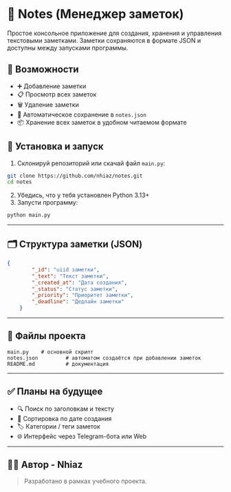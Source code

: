 
# 📝 Notes (Менеджер заметок)

Простое консольное приложение для создания, хранения и управления текстовыми заметками. Заметки сохраняются в формате JSON и доступны между запусками программы.

## 🚀 Возможности

- ➕ Добавление заметки
- 📋 Просмотр всех заметок
- 🗑️ Удаление заметки
- 💾 Автоматическое сохранение в `notes.json`
- 📦 Хранение всех заметок в удобном читаемом формате

## 🔧 Установка и запуск

1. Склонируй репозиторий или скачай файл `main.py`:

```bash
git clone https://github.com/nhiaz/notes.git
cd notes
```

2. Убедись, что у тебя установлен Python 3.13+  
3. Запусти программу:

```bash
python main.py
```

---

## 🗂️ Структура заметки (JSON)

```json
{
        "_id": "uiid заметки",
        "_text": "Текст заметки",
        "_created_at": "Дата создания",
        "_status": "Статус заметки",
        "_priority": "Приоритет заметки",
        "_deadline": "Дедлайн заметки"
    }
```

---

## 📁 Файлы проекта

```
main.py    # основной скрипт
notes.json         # автоматом создаётся при добавлении заметок
README.md          # документация
```

---

## ✅ Планы на будущее

- 🔍 Поиск по заголовкам и тексту
- 📅 Сортировка по дате создания
- 🏷️ Категории / теги заметок
- 🌐 Интерфейс через Telegram-бота или Web

---

## 👨‍💻 Автор - Nhiaz

> Разработано в рамках учебного проекта.  

